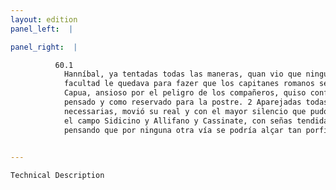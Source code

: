 ```yaml
---
layout: edition
panel_left:  |

panel_right:  |

          60.1
            Hanníbal, ya tentadas todas las maneras, quan vio que ninguna
            facultad le quedava para fazer que los capitanes romanos se arredrassen del çerco de
            Capua, ansioso por el peligro de los compañeros, quiso confuyr al consejo mucho antes
            pensado y como reservado para la postre. 2 Aparejadas todas las cosas
            necessarias, movió su real y con el mayor silencio que pudo passó el río Vulturno y, por
            el campo Sidicino y Allifano y Cassinate, con señas tendidas, seguió el camino de Roma,
            pensando que por ninguna otra vía se podría alçar tan porfiado çerco.
        

---
```



    Technical Description
